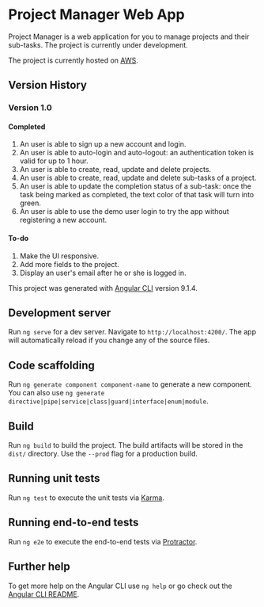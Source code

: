 # Project Manager Web App

Project Manager is a web application for you to manage projects and their sub-tasks. The project is currently under development.

The project is currently hosted on [AWS](http://project-manager-angular.s3-website.us-east-2.amazonaws.com).

## Version History

### Version 1.0

#### Completed

1. An user is able to sign up a new account and login.
2. An user is able to auto-login and auto-logout: an authentication token is valid for up to 1 hour.
3. An user is able to create, read, update and delete projects.
4. An user is able to create, read, update and delete sub-tasks of a project.
5. An user is able to update the completion status of a sub-task: once the task being marked as completed, the text color of that task will turn into green.
6. An user is able to use the demo user login to try the app without registering a new account.

#### To-do

1. Make the UI responsive.
2. Add more fields to the project.
3. Display an user's email after he or she is logged in.

This project was generated with [Angular CLI](https://github.com/angular/angular-cli) version 9.1.4.

## Development server

Run `ng serve` for a dev server. Navigate to `http://localhost:4200/`. The app will automatically reload if you change any of the source files.

## Code scaffolding

Run `ng generate component component-name` to generate a new component. You can also use `ng generate directive|pipe|service|class|guard|interface|enum|module`.

## Build

Run `ng build` to build the project. The build artifacts will be stored in the `dist/` directory. Use the `--prod` flag for a production build.

## Running unit tests

Run `ng test` to execute the unit tests via [Karma](https://karma-runner.github.io).

## Running end-to-end tests

Run `ng e2e` to execute the end-to-end tests via [Protractor](http://www.protractortest.org/).

## Further help

To get more help on the Angular CLI use `ng help` or go check out the [Angular CLI README](https://github.com/angular/angular-cli/blob/master/README.md).
